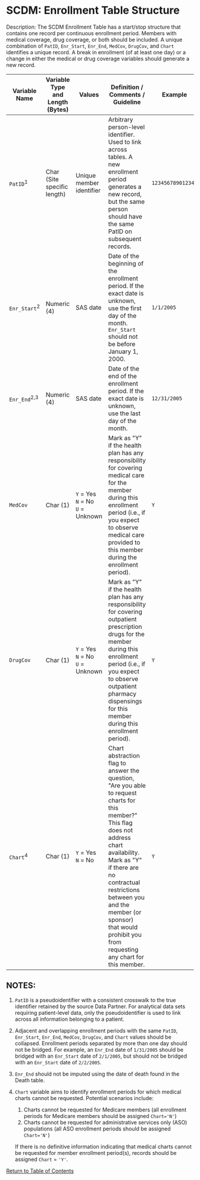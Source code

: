 # SCDM: Enrollment Table Structure

Description: The SCDM Enrollment Table has a start/stop structure that contains one record per continuous enrollment period. Members with medical coverage, drug coverage, or both should be included. A unique combination of `PatID`, `Enr_Start`, `Enr_End`, `MedCov`, `DrugCov`, and `Chart` identifies a unique record. A break in enrollment (of at least one day) or a change in either the medical or drug coverage variables should generate a new record.

| Variable Name | Variable Type and Length (Bytes) | Values | Definition / Comments / Guideline | Example |
| --- | --- | --- | --- | --- |
| `PatID`<sup>1</sup> | Char (Site specific length) | Unique member identifier | Arbitrary person-level identifier. Used to link across tables. A new enrollment period generates a new record, but the same person should have the same PatID on subsequent records. | `123456789012345` |
| `Enr_Start`<sup>2</sup> | Numeric (4) | SAS date | Date of the beginning of the enrollment period. If the exact date is unknown, use the first day of the month. `Enr_Start` should not be before January 1, 2000. | `1/1/2005` |
| `Enr_End`<sup>2,3</sup> | Numeric (4) | SAS date | Date of the end of the enrollment period. If the exact date is unknown, use the last day of the month. | `12/31/2005` |
| `MedCov` | Char (1) | `Y` = Yes<br> `N` = No<br> `U` = Unknown | Mark as "Y" if the health plan has any responsibility for covering medical care for the member during this enrollment period (i.e., if you expect to observe medical care provided to this member during the enrollment period). | `Y` |
| `DrugCov` | Char (1) | `Y` = Yes<br> `N` = No<br> `U` = Unknown | Mark as "Y" if the health plan has any responsibility for covering outpatient prescription drugs for the member during this enrollment period (i.e., if you expect to observe outpatient pharmacy dispensings for this member during this enrollment period). | `Y` |
| `Chart`<sup>4</sup> | Char (1) | `Y` = Yes<br> `N` = No | Chart abstraction flag to answer the question, "Are you able to request charts for this member?" This flag does not address chart availability. Mark as "Y" if there are no contractual restrictions between you and the member (or sponsor) that would prohibit you from requesting any chart for this member. | `Y` |

## NOTES:

1. `PatID` is a pseudoidentifier with a consistent crosswalk to the true identifier retained by the source Data Partner. For analytical data sets requiring patient-level data, only the pseudoidentifier is used to link across all information belonging to a patient.

2. Adjacent and overlapping enrollment periods with the same `PatID`, `Enr_Start`, `Enr_End`, `MedCov`, `DrugCov`, and `Chart` values should be collapsed. Enrollment periods separated by more than one day should not be bridged. For example, an `Enr_End` date of `1/31/2005` should be bridged with an `Enr_Start` date of `2/1/2005`, but should not be bridged with an `Enr_Start` date of `2/2/2005`.

3. `Enr_End` should not be imputed using the date of death found in the Death table.

4. `Chart` variable aims to identify enrollment periods for which medical charts cannot be requested. Potential scenarios include:
    1. Charts cannot be requested for Medicare members (all enrollment periods for Medicare members should be assigned `Chart='N'`)
    2. Charts cannot be requested for administrative services only (ASO) populations (all ASO enrollment periods should be assigned `Chart='N'`)

    If there is no definitive information indicating that medical charts cannot be requested for member enrollment period(s), records should be assigned `Chart` = `'Y'`.

[Return to Table of Contents](atoc_scdm.md)

